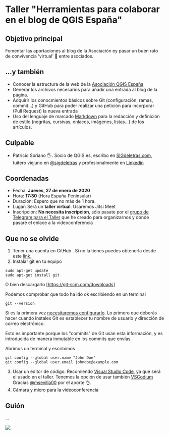 # Taller "Herramientas para colaborar en el blog de QGIS España"

## Objetivo principal

Fomentar las aportaciones al blog de la Asociación ey pasar un buen rato de convivencia 'virtual' 🥳 entre asociados.

## ...y también

- Conocer la estructura de la web de la [Asociación QGIS España](https://www.qgis.es/)
- Generar los archivos necesarios para añadir una entrada al blog de la página.
- Adquirir los conocmientos básicos sobre Git (configuración, ramas, commit...) y GitHub para poder realizar una petición para incorporar (Pull Request) la nueva entrada
- Uso del lenguaje de marcado [Markdown](https://es.wikipedia.org/wiki/Markdown) para la redacción y definición de estilo (negritas, cursivas, enlaces, imágenes, listas...) de los artículos.

## Culpable

- Patricio Soriano 🖐. Socio de QGIS.es,  escribo en [SIGdeletras.com](https://sigdeletras.com/), tuitero viejuno en [@sigdeletras](https://github.com/sigdeletras) y profesionalmente en [Linkedin](https://www.linkedin.com/in/patriciosorianocastro/)

## Coordenadas

- Fecha: **Jueves, 27 de enero de 2020**
- Hora: **17:30** (Hora España Peninsular)
- Duración: Espero que no más de 1 hora.
- Lugar: Será un **taller virtual**. Usaremos Jitsi Meet
- Inscripción: **No necesita inscripción**, sólo pasate por el [grupo de Telegram para el Taller](https://t.me/+NPDWTHBFA9EyZDJk) que he creado para organizarnos y donde pasaré el enlace a la videoconferencia

## Que no se olvide

1. Tener una cuenta en GitHub . Si no la tienes puedes obtenerla desde este [link.](https://github.com/signup?source=login)
2. Instalar git en tu equipo

```
sudo apt-get update
sudo apt-get install git
```

O bien descargarlo [https://git-scm.com/downloads]

Podemos comprobar que todo ha ido ok escribiendo en un terminal

```
git --version
```

Si es la primera vez [necesitaremos configurarlo](https://git-scm.com/book/es/v2/Inicio---Sobre-el-Control-de-Versiones-Configurando-Git-por-primera-vez). Lo primero que deberás hacer cuando instales Git es establecer tu nombre de usuario y dirección de correo electrónico. 

Esto es importante porque los "commits" de Git usan esta información, y es introducida de manera inmutable en los commits que envías.

Abrimos un terminal y escribimos

```
git config --global user.name "John Doe"
git config --global user.email johndoe@example.com
```

3. Usar un editor de código. Recomiendo [Visual Studio Code](https://code.visualstudio.com/download), ya que será el usado en el taller. Tenemos la opción de usar también [VSCodium](https://vscodium.com/) Gracias [@msevilla00](https://twitter.com/msevilla00) por el aporte 👌.
4. Cámara y micro para la videoconferencia

## Guión

...

![](https://media1.giphy.com/media/hv53DaYcXWe3nRbR1A/giphy.gif)

